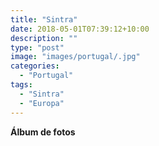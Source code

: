 ```yaml
---
title: "Sintra"
date: 2018-05-01T07:39:12+10:00
description: ""
type: "post"
image: "images/portugal/.jpg"
categories: 
  - "Portugal"
tags:
  - "Sintra"
  - "Europa"
---
```


**Álbum de fotos**

